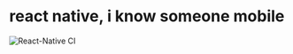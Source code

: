 # react native, i know someone mobile
![React-Native CI](https://github.com/oneworldcoders/hm_06_27_i_know_someone/workflows/React-Native%20CI/badge.svg)          

